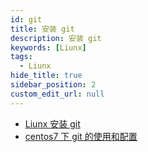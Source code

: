 ```yaml
---
id: git
title: 安装 git
description: 安装 git
keywords: [Liunx]
tags:
  - Liunx
hide_title: true
sidebar_position: 2
custom_edit_url: null
---
```


- [Liunx 安装 git](https://www.cnblogs.com/daniaofighter/p/9452661.html)
- [centos7 下 git 的使用和配置](https://www.cnblogs.com/daniaofighter/p/9452661.html)
